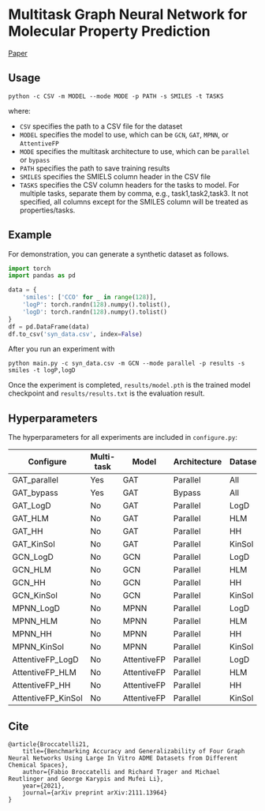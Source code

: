 # Multitask Graph Neural Network for Molecular Property Prediction

[Paper](https://arxiv.org/abs/2111.13964)

## Usage

```
python -c CSV -m MODEL --mode MODE -p PATH -s SMILES -t TASKS
```

where:
- `CSV` specifies the path to a CSV file for the dataset
- `MODEL` specifies the model to use, which can be `GCN`, `GAT`, `MPNN`, or `AttentiveFP`
- `MODE` specifies the multitask architecture to use, which can be `parallel` or `bypass`
- `PATH` specifies the path to save training results
- `SMILES` specifies the SMIELS column header in the CSV file
- `TASKS` specifies the CSV column headers for the tasks to model. For multiple tasks, separate them by comma, e.g., task1,task2,task3. It not specified, all columns except for the SMILES column will be treated as properties/tasks.

## Example

For demonstration, you can generate a synthetic dataset as follows.

```python
import torch
import pandas as pd

data = {
    'smiles': ['CCO' for _ in range(128)],
    'logP': torch.randn(128).numpy().tolist(),
    'logD': torch.randn(128).numpy().tolist()
}
df = pd.DataFrame(data)
df.to_csv('syn_data.csv', index=False)
```

After you run an experiment with

```
python main.py -c syn_data.csv -m GCN --mode parallel -p results -s smiles -t logP,logD
```

Once the experiment is completed, `results/model.pth` is the trained model checkpoint
and `results/results.txt` is the evaluation result.

## Hyperparameters

The hyperparameters for all experiments are included in `configure.py`:

| Configure    | Multi-task  | Model | Architecture | Dataset |
| ------------ | ----------- | ----- | ------------ | ------- |
| GAT_parallel | Yes         | GAT   | Parallel     | All     |
| GAT_bypass   | Yes         | GAT   | Bypass       | All     |
| GAT_LogD     | No          | GAT   | Parallel     | LogD    |
| GAT_HLM      | No          | GAT   | Parallel     | HLM     |
| GAT_HH       | No          | GAT   | Parallel     | HH      |
| GAT_KinSol   | No          | GAT   | Parallel     | KinSol  |
| GCN_LogD     | No          | GCN   | Parallel     | LogD    |
| GCN_HLM      | No          | GCN   | Parallel     | HLM     |
| GCN_HH       | No          | GCN   | Parallel     | HH      |
| GCN_KinSol   | No          | GCN   | Parallel     | KinSol  |
| MPNN_LogD    | No          | MPNN  | Parallel     | LogD    |
| MPNN_HLM     | No          | MPNN  | Parallel     | HLM     |
| MPNN_HH      | No          | MPNN  | Parallel     | HH      |
| MPNN_KinSol  | No          | MPNN  | Parallel     | KinSol  |
| AttentiveFP_LogD    | No          | AttentiveFP  | Parallel     | LogD    |
| AttentiveFP_HLM     | No          | AttentiveFP  | Parallel     | HLM     |
| AttentiveFP_HH      | No          | AttentiveFP  | Parallel     | HH      |
| AttentiveFP_KinSol  | No          | AttentiveFP  | Parallel     | KinSol  |

## Cite

```
@article{Broccatelli21,
    title={Benchmarking Accuracy and Generalizability of Four Graph Neural Networks Using Large In Vitro ADME Datasets from Different Chemical Spaces},
    author={Fabio Broccatelli and Richard Trager and Michael Reutlinger and George Karypis and Mufei Li},
    year={2021},
    journal={arXiv preprint arXiv:2111.13964}
}
```
